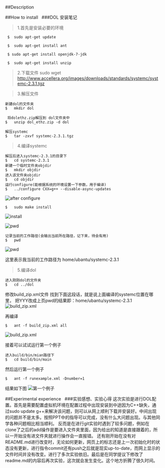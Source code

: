 ##Description
  
 
##How to install   
###DOL 安装笔记
>1.首先是安装必要的环境
  
 	 $	sudo apt-get update
  
 	 $	sudo apt-get install ant
  
	 $ sudo apt-get install openjdk-7-jdk
  
 	 $	sudo apt-get install unzip
  
>2.下载文件
  	sudo wget http://www.accellera.org/images/downloads/standards/systemc/systemc-2.3.1.tgz
  
  
>3.解压文件
  
  
  	新建dol的文件夹 
	$	mkdir dol
  
 	 将dolethz.zip解压到 dol文件夹中
	$	unzip dol_ethz.zip -d dol

	解压systemc
	$	tar -zxvf systemc-2.3.1.tgz
    
>4.编译systemc
  
	解压后进入systemc-2.3.1的目录下
	$	cd systemc-2.3.1
	新建一个临时文件夹objdir
	$	mkdir objdir
	进入该文件夹objdir
	$	cd objdir
	运行configure(能根据系统的环境设置一下参数，用于编译)
	$	../configure CXX=g++ --disable-async-updates

![after configure][id1] 

[id1]: ES2016_14353110/DOL/2.PNG

	$	sudo make install

![install][id2] 

[id2]: ES2016_14353110/DOL/3.PNG

![pwd][id3] 

[id3]:ES2016_14353110/DOL/4.PNG


	记录当前的工作路径(会输出当前所在路径，记下来，待会有用)
	$	pwd
![pwd][id4] 

[id4]: ES2016_14353110/DOL/5.PNG
这里表示我当前的工作路径为 home/ubantu/systemc-2.3.1

>5.编译dol
  
  
	进入刚刚dol的文件夹
	$	cd ../dol
修改build_zip.xml文件
找到下面这段话，就是说上面编译的systemc位置在哪里，
<property name="systemc.inc" value="YYY/include"/>
<property name="systemc.lib" value="YYY/lib-linux/libsystemc.a"/>
把YYY改成上页pwd的结果即：home/ubantu/systemc-2.3.1
![build_zip.xml][id9] 

[id9]:ES2016_14353110/DOL/9.PNG

   再编译

   	$	ant -f build_zip.xml all
 ![build_zip.xml][id5] 

[id5]:ES2016_14353110/DOL/6.PNG

接着可以试试运行第一个例子
  
  
	进入build/bin/mian路径下
	$	cd build/bin/main
然后运行第一个例子
  
	$	ant -f runexample.xml -Dnumber=1
结果如下图
![第一个例子][id6] 

[id6]:ES2016_14353110/DOL/7.PNG


##Experimental experience   
###实验感想、实验心得 
    	这次实验是进行DOL配置。首先是需要配置虚拟机环境在配置过程中出现安装到中途因为C++缺失，通过sudo update g++来解决该问题，则可以从网上顺利下载并安装好。中间出现的问题并不是太多。按照PPT中的指导可以完成，没有什么大问题出现。与其他同学各种问题相比相当顺利。
        反而是在进行git实验时遇到了较多问题，例如在clone了之后的add操作是要进入文件夹里面，因为给出的知道是直接跟着的，所以一开始没有进文件夹就进行操作会一直报错。
        还有刚开始在没有对README.md进行改变时，无论如何更新，网页上的标志还是上一次初始化时的状态没有更新，进行指令commit还有push之后就是现实up-to-date，而网上显示的文件时间并没有改变。进行了多次实验依旧。最后是在同学提议下修改了readme.md的内容后再次实验，这次就会发生变化。这个地方折腾了很久时间。
        
